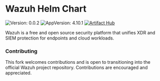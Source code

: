# Wazuh Helm Chart

![Version: 0.0.2](https://img.shields.io/badge/Version-0.0.2-informational?style=flat-square) 
![AppVersion: 4.10.1](https://img.shields.io/badge/AppVersion-4.10.1-informational?style=flat-square)
[![Artifact Hub](https://img.shields.io/endpoint?url=https://artifacthub.io/badge/repository/wazuh-helm)](https://artifacthub.io/packages/search?repo=wazuh-helm)

Wazuh is a free and open source security platform that unifies XDR and SIEM protection for endpoints and cloud workloads.

### Contributing

This fork welcomes contributions and is open to transitioning into the official Wazuh project repository. Contributions are encouraged and appreciated.

